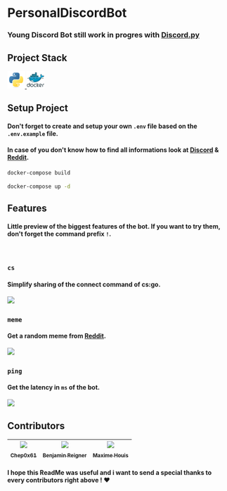 # PersonalDiscordBot

### Young Discord Bot still work in progres with [Discord.py](https://discordpy.readthedocs.io/en/stable/)

## Project Stack

<a href="https://www.python.org" target="_blank" rel="noreferrer"> <img src="https://raw.githubusercontent.com/devicons/devicon/master/icons/python/python-original.svg" alt="python" width="40" height="40"/> </a>
<a href="https://www.docker.com/" target="_blank" rel="noreferrer"> <img src="https://raw.githubusercontent.com/devicons/devicon/master/icons/docker/docker-original-wordmark.svg" alt="docker" width="40" height="40"/> </a>

## Setup Project

#### Don't forget to create and setup your own `.env` file based on the `.env.example` file.

#### In case of you don't know how to find all informations look at [Discord](https://discord.com/developers/applications) & [Reddit](https://www.reddit.com/prefs/apps/).

```bash
docker-compose build
```

```bash
docker-compose up -d
```

## Features
#### Little preview of the biggest features of the bot. If you want to try them, don't forget the command prefix `!`.

<br/>

### `cs`
#### Simplify sharing of the connect command of cs:go.
![](https://github.com/Chep0x61/PersonalDiscordBot/blob/main/.github/assets/cs.gif?raw=true)

### `meme`
#### Get a random meme from [Reddit](https://www.reddit.com).
![](https://github.com/Chep0x61/PersonalDiscordBot/blob/main/.github/assets/meme.gif?raw=true)

### `ping`
#### Get the latency in `ms` of the bot.
![](https://github.com/Chep0x61/PersonalDiscordBot/blob/main/.github/assets/ping.gif?raw=true)

## Contributors

| [<img src="https://github.com/Chep0x61.png?size=85" width=85><br><sub>Chep0x61</sub>](https://github.com/Chep0x61) | [<img src="https://github.com/Breigner01.png?size=85"/><br/><sub>Benjamin Reigner</sub>](https://github.com/Breigner01) | [<img src="https://github.com/MaximeHouis.png?size=85"/><br/><sub>Maxime Houis</sub>](https://github.com/MaximeHouis) |
|:------------------------------------------------------------------------------------------------------------------:|:-----------------------------------------------------------------------------------------------------------------------:|:---------------------------------------------------------------------------------------------------------------------:|

#### I hope this ReadMe was useful and i want to send a special thanks to every contributors right above ! :heart:
